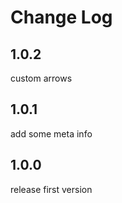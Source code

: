 # Change Log

## 1.0.2

custom arrows

## 1.0.1

add some meta info

## 1.0.0

release first version